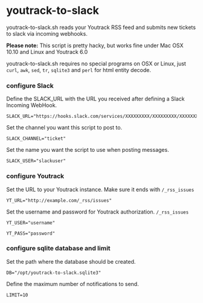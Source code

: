 # youtrack-to-slack

youtrack-to-slack.sh reads your Youtrack RSS feed and submits new tickets to slack via incoming webhooks.

**Please note:** This script is pretty hacky, but works fine under Mac OSX 10.10 and Linux and Youtrack 6.0

youtrack-to-slack.sh requires no special programs on OSX or Linux, just ``curl``, ``awk``, ``sed``, ``tr``, ``sqlite3`` and ``perl`` for html entity decode.

### configure Slack

Define the SLACK_URL with the URL you received after defining a Slack Incoming WebHook.

```shell
SLACK_URL="https://hooks.slack.com/services/XXXXXXXXX/XXXXXXXXX/XXXXXXXXXXXXXXXXXXXXXXXX"
```

Set the channel you want this script to post to.

```shell
SLACK_CHANNEL="ticket"
```

Set the name you want the script to use when posting messages.
```shell
SLACK_USER="slackuser"
```

### configure Youtrack

Set the URL to your Youtrack instance. Make sure it ends with `/_rss_issues`

```shell
YT_URL="http://example.com/_rss/issues"
```

Set the username and password for Youtrack authorization. `/_rss_issues`

```shell
YT_USER="username"
```

```shell
YT_PASS="password"
```

### configure sqlite database and limit

Set the path where the database should be created.

```shell
DB="/opt/youtrack-to-slack.sqlite3"
```

Define the maximum number of notifications to send.

```shell
LIMIT=10
```
